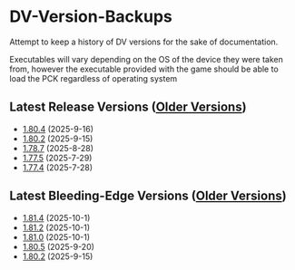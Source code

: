 # DV-Version-Backups
Attempt to keep a history of DV versions for the sake of documentation.

Executables will vary depending on the OS of the device they were taken from, however the executable provided with the game should be able to load the PCK regardless of operating system

## Latest Release Versions ([Older Versions](https://github.com/rwqfsfasxc100/DV-Version-Backups/blob/main/Stable%20Releases.md))
* [1.80.4](https://github.com/rwqfsfasxc100/DV-Version-Backups/releases/tag/Release-1.80.4) (2025-9-16)
* [1.80.2](https://github.com/rwqfsfasxc100/DV-Version-Backups/releases/tag/Release-1.80.2) (2025-9-15)
* [1.78.7](https://github.com/rwqfsfasxc100/DV-Version-Backups/releases/tag/Release-1.78.7) (2025-8-28)
* [1.77.5](https://github.com/rwqfsfasxc100/DV-Version-Backups/releases/tag/Release-1.77.5) (2025-7-29)
* [1.77.4](https://github.com/rwqfsfasxc100/DV-Version-Backups/releases/tag/Release-1.77.4) (2025-7-28)
## Latest Bleeding-Edge Versions ([Older Versions](https://github.com/rwqfsfasxc100/DV-Version-Backups/blob/main/Bleeding%20Edge%20Releases.md))
* [1.81.4](https://github.com/rwqfsfasxc100/DV-Version-Backups/releases/tag/Bleeding-Edge-1.81.4) (2025-10-1)
* [1.81.2](https://github.com/rwqfsfasxc100/DV-Version-Backups/releases/tag/Bleeding-Edge-1.81.2) (2025-10-1)
* [1.81.0](https://github.com/rwqfsfasxc100/DV-Version-Backups/releases/tag/Bleeding-Edge-1.81.0) (2025-10-1)
* [1.80.5](https://github.com/rwqfsfasxc100/DV-Version-Backups/releases/tag/Bleeding-Edge-1.80.5) (2025-9-20)
* [1.80.2](https://github.com/rwqfsfasxc100/DV-Version-Backups/releases/tag/Bleeding-Edge-1.80.2) (2025-9-15)
